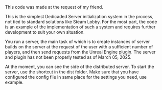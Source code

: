 This code was made at the request of my friend. 

This is the simplest Dedicaded Server initialization system in the process, not tied to standard solutions like Steam Lobby.
For the most part, the code is an example of the implementation of such a system and requires further development to suit your own situation.

You run a server, the main task of which is to create instances of server builds on the server at the request of the user with a sufficient number of players, and then send requests from the Unreal Engine [plugin](https://github.com/SoulofAO/InstanceServerPlugin).
The server and plugin has not been properly tested as of March 05, 2025. 

At the moment, you can see the side of the distributed server.
To start the server, use the shortcut in the dist folder. Make sure that you have configured the config file in same place for the settings you need, use example. 
